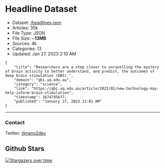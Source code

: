 # Headline Dataset

- Dataset: [/headlines.json](https://raw.githubusercontent.com/fwd/news/master/headlines.json) 
- Articles: 35k
- File Type: JSON
- File Size: ~**13MB**
- Sources: 4k
- Categories: 13
- Updated: Jan 27, 2023 2:10 AM

```
{
    "title": "Researchers are a step closer to unravelling the mystery of brain activity to better understand, and predict, the outcomes of deep brain stimulation (DBS).",
    "domain": "qbi.uq.edu.au",
    "category": "science",
    "link": "https://qbi.uq.edu.au/article/2023/01/new-technology-may-help-inform-brain-stimulation",
    "timestamp": 1674795677,
    "published": "January 27, 2023 12:01 AM"
}
```

---

### Contact 

Twitter: [@nano2dev](https://twitter.com/nano2dev)

## Github Stars

[![Stargazers over time](https://starchart.cc/fwd/news.svg)](https://starchart.cc/fwd/news)
